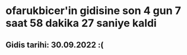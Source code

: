 # ofarukbicer'in gidisine son 4 gun 7 saat 58 dakika 27 saniye kaldi

## Gidis tarihi: 30.09.2022 :(